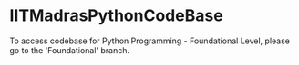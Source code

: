 # IITMadrasPythonCodeBase
 To access codebase for Python Programming - Foundational Level, please go to the 'Foundational' branch.
